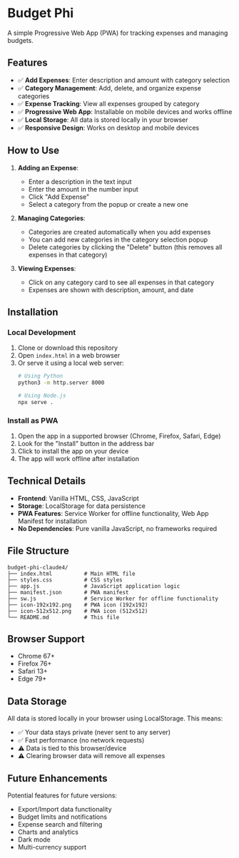 # Budget Phi

A simple Progressive Web App (PWA) for tracking expenses and managing budgets.

## Features

- ✅ **Add Expenses**: Enter description and amount with category selection
- ✅ **Category Management**: Add, delete, and organize expense categories
- ✅ **Expense Tracking**: View all expenses grouped by category
- ✅ **Progressive Web App**: Installable on mobile devices and works offline
- ✅ **Local Storage**: All data is stored locally in your browser
- ✅ **Responsive Design**: Works on desktop and mobile devices

## How to Use

1. **Adding an Expense**:
   - Enter a description in the text input
   - Enter the amount in the number input
   - Click "Add Expense"
   - Select a category from the popup or create a new one

2. **Managing Categories**:
   - Categories are created automatically when you add expenses
   - You can add new categories in the category selection popup
   - Delete categories by clicking the "Delete" button (this removes all expenses in that category)

3. **Viewing Expenses**:
   - Click on any category card to see all expenses in that category
   - Expenses are shown with description, amount, and date

## Installation

### Local Development
1. Clone or download this repository
2. Open `index.html` in a web browser
3. Or serve it using a local web server:
   ```bash
   # Using Python
   python3 -m http.server 8000
   
   # Using Node.js
   npx serve .
   ```

### Install as PWA
1. Open the app in a supported browser (Chrome, Firefox, Safari, Edge)
2. Look for the "Install" button in the address bar
3. Click to install the app on your device
4. The app will work offline after installation

## Technical Details

- **Frontend**: Vanilla HTML, CSS, JavaScript
- **Storage**: LocalStorage for data persistence
- **PWA Features**: Service Worker for offline functionality, Web App Manifest for installation
- **No Dependencies**: Pure vanilla JavaScript, no frameworks required

## File Structure

```
budget-phi-claude4/
├── index.html          # Main HTML file
├── styles.css          # CSS styles
├── app.js              # JavaScript application logic
├── manifest.json       # PWA manifest
├── sw.js               # Service Worker for offline functionality
├── icon-192x192.png    # PWA icon (192x192)
├── icon-512x512.png    # PWA icon (512x512)
└── README.md           # This file
```

## Browser Support

- Chrome 67+
- Firefox 76+
- Safari 13+
- Edge 79+

## Data Storage

All data is stored locally in your browser using LocalStorage. This means:
- ✅ Your data stays private (never sent to any server)
- ✅ Fast performance (no network requests)
- ⚠️ Data is tied to this browser/device
- ⚠️ Clearing browser data will remove all expenses

## Future Enhancements

Potential features for future versions:
- Export/Import data functionality
- Budget limits and notifications
- Expense search and filtering
- Charts and analytics
- Dark mode
- Multi-currency support
